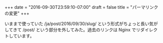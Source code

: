 +++
date = "2016-09-30T23:59:10-07:00"
draft = false
title = "パーマリンクの変更"
+++

いままで使っていた /ja/post/2016/09/30/slug/ という形式がちょっと長い気がしてきて /post/ という部分を外してみた。過去のリンクは Nginx でリダイレクトしています。
